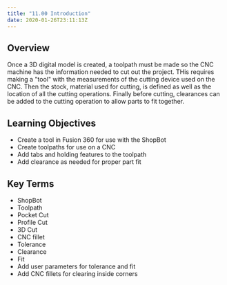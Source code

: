 ```yaml
---
title: "11.00 Introduction"
date: 2020-01-26T23:11:13Z
---
```


## Overview

Once a 3D digital model is created, a toolpath must be made so the CNC machine has the information needed to cut out the project. THis requires making a "tool" with the measurements of the cutting device used on the CNC. Then the stock, material used for cutting, is defined as well as the location of all the cutting operations. Finally before cutting, clearances can be added to the cutting operation to allow parts to fit together.

## Learning Objectives

- Create a tool in Fusion 360 for use with the ShopBot
- Create toolpaths for use on a CNC
- Add tabs and holding features to the toolpath
- Add clearance as needed for proper part fit

## Key Terms

- ShopBot
- Toolpath
- Pocket Cut
- Profile Cut
- 3D Cut
- CNC fillet
- Tolerance
- Clearance
- Fit
- Add user parameters for tolerance and fit
- Add CNC fillets for clearing inside corners
